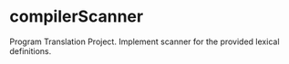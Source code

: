 # compilerScanner
Program Translation Project. Implement scanner for the provided lexical definitions.
